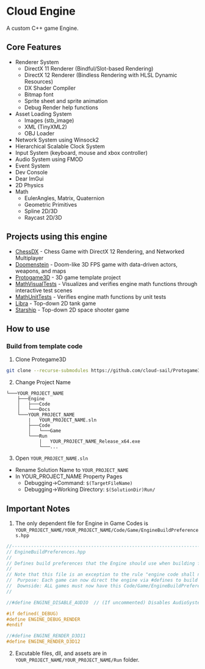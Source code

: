 # Cloud Engine
A custom C++ game Engine.

## Core Features
- Renderer System
  - DirectX 11 Renderer (Bindful/Slot-based Rendering)
  - DirectX 12 Renderer (Bindless Rendering with HLSL Dynamic Resources)
  - DX Shader Compiler
  - Bitmap font
  - Sprite sheet and sprite animation
  - Debug Render help functions
- Asset Loading System
  - Images (stb_image)
  - XML (TinyXML2)
  - OBJ Loader
- Network System using Winsock2
- Hierarchical Scalable Clock System
- Input System (keyboard, mouse and xbox controller)
- Audio System using FMOD
- Event System
- Dev Console
- Dear ImGui
- 2D Physics
- Math
  - EulerAngles, Matrix, Quaternion
  - Geometric Primitives
  - Spline 2D/3D
  - Raycast 2D/3D


## Projects using this engine
- [ChessDX](https://github.com/cloud-sail/ChessDX) - Chess Game with DirectX 12 Rendering, and Networked Multiplayer
- [Doomenstein](https://github.com/cloud-sail/Doomenstein) - Doom-like 3D FPS game with data-driven actors, weapons, and maps
- [Protogame3D](https://github.com/cloud-sail/Protogame3D) - 3D game template project
- [MathVisualTests](https://github.com/cloud-sail/MathVisualTests) - Visualizes and verifies engine math functions through interactive test scenes
- [MathUnitTests](https://github.com/cloud-sail/MathUnitTests) - Verifies engine math functions by unit tests
- [Libra](https://github.com/cloud-sail/Libra) - Top-down 2D tank game
- [Starship](https://github.com/cloud-sail/Starship) - Top-down 2D space shooter game

## How to use
### Build from template code
1. Clone Protegame3D
```bash
git clone --recurse-submodules https://github.com/cloud-sail/Protogame3D.git
```
2. Change Project Name
```
└───YOUR_PROJECT_NAME
    ├───Engine
    │   ├───Code
    │   └───Docs
    └───YOUR_PROJECT_NAME
        |   YOUR_PROJECT_NAME.sln
        ├───Code
        │   └───Game
        └───Run
            |   YOUR_PROJECT_NAME_Release_x64.exe
            └───...
```
3. Open `YOUR_PROJECT_NAME.sln`
- Rename Solution Name to `YOUR_PROJECT_NAME`
- In YOUR_PROJECT_NAME Property Pages 
  - Debugging->Command: `$(TargetFileName)`
  - Debugging->Working Directory: `$(SolutionDir)Run/`

## Important Notes
1. The only dependent file for Engine in Game Codes is `YOUR_PROJECT_NAME/YOUR_PROJECT_NAME/Code/Game/EngineBuildPreferences.hpp` 
```cpp
//-----------------------------------------------------------------------------------------------
// EngineBuildPreferences.hpp
//
// Defines build preferences that the Engine should use when building for this particular game.
//
// Note that this file is an exception to the rule "engine code shall not know about game code".
//	Purpose: Each game can now direct the engine via #defines to build differently for that game.
//	Downside: ALL games must now have this Code/Game/EngineBuildPreferences.hpp file.
//

//#define ENGINE_DISABLE_AUDIO	// (If uncommented) Disables AudioSystem code and fmod linkage.

#if defined(_DEBUG)
#define ENGINE_DEBUG_RENDER
#endif

//#define ENGINE_RENDER_D3D11
#define ENGINE_RENDER_D3D12
```
2. Excutable files, dll, and assets are in `YOUR_PROJECT_NAME/YOUR_PROJECT_NAME/Run` folder.
